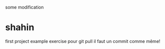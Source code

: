 some modification


# shahin
first project example
exercise pour git pull
il faut un commit comme même!
